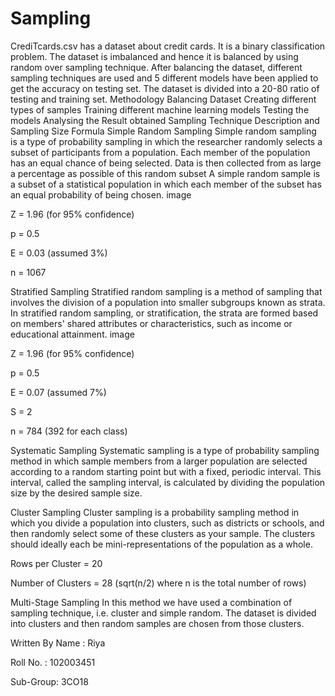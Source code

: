 # Sampling

 CrediTcards.csv has a dataset about credit cards. It is a binary classification problem. The dataset is imbalanced and hence it is balanced by using random over sampling technique. After balancing the dataset, different sampling techniques are used and 5 different models have been applied to get the accuracy on testing set. The dataset is divided into a 20-80 ratio of testing and training set.
 Methodology
Balancing Dataset
Creating different types of samples
Training different machine learning models
Testing the models
Analysing the Result obtained
Sampling Technique Description and Sampling Size Formula
Simple Random Sampling 
Simple random sampling is a type of probability sampling in which the researcher randomly selects a subset of participants from a population. Each member of the population has an equal chance of being selected. Data is then collected from as large a percentage as possible of this random subset
A simple random sample is a subset of a statistical population in which each member of the subset has an equal probability of being chosen.
image

Z = 1.96 (for 95% confidence)

p = 0.5

E = 0.03 (assumed 3%)

n = 1067

Stratified Sampling
Stratified random sampling is a method of sampling that involves the division of a population into smaller subgroups known as strata. In stratified random sampling, or stratification, the strata are formed based on members' shared attributes or characteristics, such as income or educational attainment.
image

Z = 1.96 (for 95% confidence)

p = 0.5

E = 0.07 (assumed 7%)

S = 2

n = 784 (392 for each class)

Systematic Sampling 
Systematic sampling is a type of probability sampling method in which sample members from a larger population are selected according to a random starting point but with a fixed, periodic interval. This interval, called the sampling interval, is calculated by dividing the population size by the desired sample size.

Cluster Sampling
Cluster sampling is a probability sampling method in which you divide a population into clusters, such as districts or schools, and then randomly select some of these clusters as your sample. The clusters should ideally each be mini-representations of the population as a whole.

Rows per Cluster = 20

Number of Clusters = 28 (sqrt(n/2) where n is the total number of rows)

Multi-Stage Sampling In this method we have used a combination of sampling technique, i.e. cluster and simple random. The dataset is divided into clusters and then random samples are chosen from those clusters.




Written By
Name : Riya

Roll No. : 102003451

Sub-Group: 3CO18
